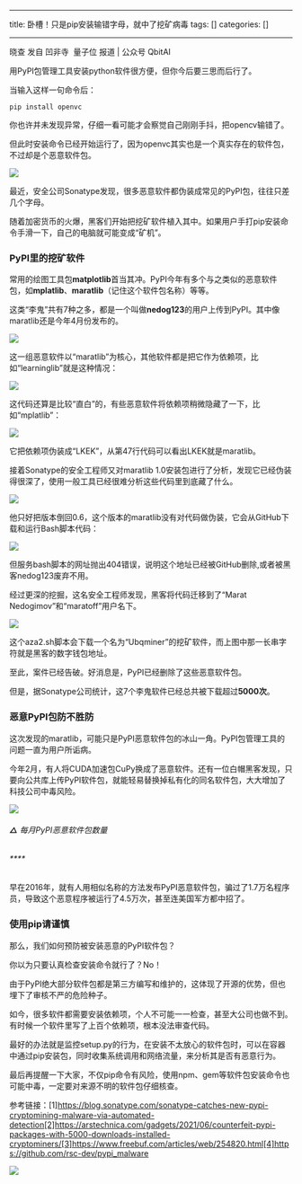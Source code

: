 
--- 
title:  卧槽！只是pip安装输错字母，就中了挖矿病毒 
tags: []
categories: [] 

---
>  
  晓查 发自 凹非寺  
  量子位 报道 | 公众号 QbitAI 
 

用PyPI包管理工具安装python软件很方便，但你今后要三思而后行了。

当输入这样一句命令后：

```
pip install openvc

```

你也许并未发现异常，仔细一看可能才会察觉自己刚刚手抖，把opencv输错了。

但此时安装命令已经开始运行了，因为openvc其实也是一个真实存在的软件包，不过却是个恶意软件包。

<img src="https://img-blog.csdnimg.cn/img_convert/54a2750aaab6b6fb1ac32cd28b6538ab.png">

最近，安全公司Sonatype发现，很多恶意软件都伪装成常见的PyPI包，往往只差几个字母。

随着加密货币的火爆，黑客们开始把挖矿软件植入其中。如果用户手打pip安装命令手滑一下，自己的电脑就可能变成“矿机”。

### PyPI里的挖矿软件

常用的绘图工具包**matplotlib**首当其冲。PyPI今年有多个与之类似的恶意软件包，如**mplatlib**、**maratlib**（记住这个软件包名称）等等。

这类“李鬼”共有7种之多，都是一个叫做**nedog123**的用户上传到PyPI。其中像maratlib还是今年4月份发布的。

<img src="https://img-blog.csdnimg.cn/img_convert/ee7f9b7d5263bc8906db18853c0d311f.png">

这一组恶意软件以“maratlib”为核心，其他软件都是把它作为依赖项，比如“learninglib”就是这种情况：

<img src="https://img-blog.csdnimg.cn/img_convert/83c03e82f648d264e6c33a4b2f2255bc.png">

这代码还算是比较“直白”的，有些恶意软件将依赖项稍微隐藏了一下，比如“mplatlib”：

<img src="https://img-blog.csdnimg.cn/img_convert/b44d2d5507d239d16f97dd1fd30d9c02.png">

它把依赖项伪装成“LKEK”，从第47行代码可以看出LKEK就是maratlib。

接着Sonatype的安全工程师又对maratlib 1.0安装包进行了分析，发现它已经伪装得很深了，使用一般工具已经很难分析这些代码里到底藏了什么。

<img src="https://img-blog.csdnimg.cn/img_convert/aa7e71e22aa522e519d73e13506a5dc6.png">

他只好把版本倒回0.6，这个版本的maratlib没有对代码做伪装，它会从GitHub下载和运行Bash脚本代码：

<img src="https://img-blog.csdnimg.cn/img_convert/4dc7d48191f7e80175b953700209a680.png">

但服务bash脚本的网址抛出404错误，说明这个地址已经被GitHub删除,或者被黑客nedog123废弃不用。

经过更深的挖掘，这名安全工程师发现，黑客将代码迁移到了“Marat Nedogimov”和“maratoff”用户名下。

<img src="https://img-blog.csdnimg.cn/img_convert/84723a225ea5b51b3c563976ce331cb7.png">

这个aza2.sh脚本会下载一个名为“Ubqminer”的挖矿软件，而上图中那一长串字符就是黑客的数字钱包地址。

至此，案件已经告破。好消息是，PyPI已经删除了这些恶意软件包。

但是，据Sonatype公司统计，这7个李鬼软件已经总共被下载超过**5000次**。

### 恶意PyPI包防不胜防

这次发现的maratlib，可能只是PyPI恶意软件包的冰山一角。PyPI包管理工具的问题一直为用户所诟病。

今年2月，有人将CUDA加速包CuPy换成了恶意软件。还有一位白帽黑客发现，只要向公共库上传PyPI软件包，就能轻易替换掉私有化的同名软件包，大大增加了科技公司中毒风险。

<img src="https://img-blog.csdnimg.cn/img_convert/e87b93085335c31ad82a2a6473e682f0.png">

###### **△** 每月PyPI恶意软件包数量

###### ****

早在2016年，就有人用相似名称的方法发布PyPI恶意软件包，骗过了1.7万名程序员，导致这个恶意程序被运行了4.5万次，甚至连美国军方都中招了。

### 使用pip请谨慎

那么，我们如何预防被安装恶意的PyPI软件包？

你以为只要认真检查安装命令就行了？No！

由于PyPI绝大部分软件包都是第三方编写和维护的，这体现了开源的优势，但也埋下了审核不严的危险种子。

如今，很多软件都需要安装依赖项，个人不可能一一检查，甚至大公司也做不到。有时候一个软件里写了上百个依赖项，根本没法审查代码。

最好的办法就是监控setup.py的行为，在安装不太放心的软件包时，可以在容器中通过pip安装包，同时收集系统调用和网络流量，来分析其是否有恶意行为。

最后再提醒一下大家，不仅pip命令有风险，使用npm、gem等软件包安装命令也可能中毒，一定要对来源不明的软件包仔细核查。

参考链接：[1]https://blog.sonatype.com/sonatype-catches-new-pypi-cryptomining-malware-via-automated-detection[2]https://arstechnica.com/gadgets/2021/06/counterfeit-pypi-packages-with-5000-downloads-installed-cryptominers/[3]https://www.freebuf.com/articles/web/254820.html[4]https://github.com/rsc-dev/pypi_malware

<img src="https://img-blog.csdnimg.cn/img_convert/45396afdc9fc0d7ed175acc51f56c5b3.png">
